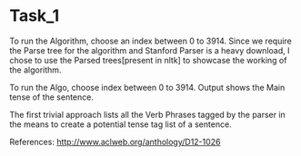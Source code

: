 # Task_1

To run the Algorithm, choose an index between 0 to 3914. Since we require the Parse tree for the algorithm and Stanford Parser is a heavy download, I chose to use the Parsed trees[present in nltk] to showcase the working of the algorithm. 

To run the Algo, choose index between 0 to 3914.
Output shows the Main tense of the sentence.

The first trivial approach lists all the Verb Phrases tagged by the parser in the means to create a potential tense tag list of a sentence.

References: http://www.aclweb.org/anthology/D12-1026